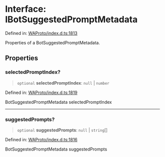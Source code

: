 # Interface: IBotSuggestedPromptMetadata

Defined in: [WAProto/index.d.ts:1813](https://github.com/Fokusdotid/Baileys/blob/982cc5b3c62bfc7b56d2f8f8427b6c1a2dda856f/WAProto/index.d.ts#L1813)

Properties of a BotSuggestedPromptMetadata.

## Properties

### selectedPromptIndex?

> `optional` **selectedPromptIndex**: `null` \| `number`

Defined in: [WAProto/index.d.ts:1819](https://github.com/Fokusdotid/Baileys/blob/982cc5b3c62bfc7b56d2f8f8427b6c1a2dda856f/WAProto/index.d.ts#L1819)

BotSuggestedPromptMetadata selectedPromptIndex

***

### suggestedPrompts?

> `optional` **suggestedPrompts**: `null` \| `string`[]

Defined in: [WAProto/index.d.ts:1816](https://github.com/Fokusdotid/Baileys/blob/982cc5b3c62bfc7b56d2f8f8427b6c1a2dda856f/WAProto/index.d.ts#L1816)

BotSuggestedPromptMetadata suggestedPrompts
